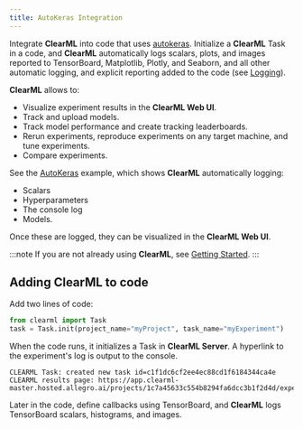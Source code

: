 ```yaml
---
title: AutoKeras Integration
---
```

Integrate **ClearML** into code that uses [autokeras](https://github.com/keras-team/autokeras). Initialize a **ClearML** 
Task in a code, and **ClearML** automatically logs scalars, plots, and images reported to TensorBoard, Matplotlib, Plotly, 
and Seaborn, and all other automatic logging, and explicit reporting added to the code (see [Logging](../../../fundamentals/logger.md)).

**ClearML** allows to:

* Visualize experiment results in the **ClearML Web UI**.
* Track and upload models.
* Track model performance and create tracking leaderboards.
* Rerun experiments, reproduce experiments on any target machine, and tune experiments.
* Compare experiments.

See the [AutoKeras](autokeras_imdb_example.md) example, which shows **ClearML** automatically logging: 
* Scalars
* Hyperparameters
* The console log 
* Models. 

Once these are logged, they can be visualized in the **ClearML Web UI**.
 
:::note
If you are not already using **ClearML**, see [Getting Started](/getting_started/ds/best_practices.md).
:::

## Adding ClearML to code

Add two lines of code:
```python
from clearml import Task
task = Task.init(project_name="myProject", task_name="myExperiment")
```

When the code runs, it initializes a Task in **ClearML Server**. A hyperlink to the experiment's log is output to the console.

    CLEARML Task: created new task id=c1f1dc6cf2ee4ec88cd1f6184344ca4e
    CLEARML results page: https://app.clearml-master.hosted.allegro.ai/projects/1c7a45633c554b8294fa6dcc3b1f2d4d/experiments/c1f1dc6cf2ee4ec88cd1f6184344ca4e/output/log

Later in the code, define callbacks using TensorBoard, and **ClearML** logs TensorBoard scalars, histograms, and images.